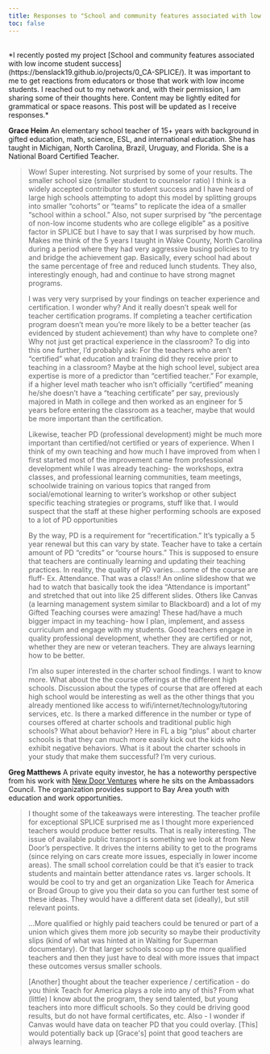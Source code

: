 ```yaml
---
title: Responses to "School and community features associated with low income student success"
toc: false
---
```

<br>
*I recently posted my project [School and community features associated with low income student success](https://benslack19.github.io/projects/0_CA-SPLICE/). It was important to me to get reactions from educators or those that work with low income students. I reached out to my network and, with their permission, I am sharing some of their thoughts here. Content may be lightly edited for grammatical or space reasons. This post will be updated as I receive responses.*


**Grace Heim** An elementary school teacher of 15+ years with background in gifted education, math, science, ESL, and international education. She has taught in Michigan, North Carolina, Brazil, Uruguay, and Florida. She is a National Board Certified Teacher.

> Wow! Super interesting. Not surprised by some of your results. The smaller school size (smaller student to counselor ratio) I think is a widely accepted contributor to student success and I have heard of large high schools attempting to adopt this model by splitting groups into smaller “cohorts” or “teams” to replicate the idea of a smaller “school within a school.” Also, not super surprised by “the percentage of non-low income students who are college eligible” as a positive factor in SPLICE but I have to say that  I was surprised by how much. Makes me think of the 5 years I taught in Wake County, North Carolina during a period where they had very aggressive busing policies to try and bridge the achievement gap. Basically, every school had about the same percentage of free and reduced lunch students. They also, interestingly enough, had and continue to have strong magnet programs.
>
> I was very very surprised by your findings on teacher experience and certification. I wonder why? And it really doesn’t speak well for teacher certification programs. If completing a teacher certification program doesn’t mean you’re more likely to be a better teacher (as evidenced by student achievement) than why have to complete one? Why not just get practical experience in the classroom? To dig into this one further, I’d probably ask: For the teachers who aren’t “certified” what education and training did they receive prior to teaching in a classroom? Maybe at the high school level, subject area expertise is more of a predictor than “certified teacher.” For example, if a higher level math teacher who isn’t officially “certified” meaning he/she doesn’t have a “teaching certificate” per say, previously majored in Math in college and then worked as an engineer for 5 years before entering the classroom as a teacher, maybe that would be more important than the certification.
>
> Likewise, teacher PD (professional development) might be much more important than certified/not certified or years of experience. When I think of my own teaching and how much I have improved from when I first started most of the improvement came from professional development while I was already teaching- the workshops, extra classes, and professional learning communities, team meetings, schoolwide training on various topics that ranged from social/emotional learning to writer’s workshop or other subject specific teaching strategies or programs, stuff like that. I would suspect that the staff at these higher performing schools are exposed to a lot of PD opportunities
>
> By the way, PD is a requirement for “recertification.” It’s typically a 5 year renewal but this can vary by state. Teacher have to take a certain amount of PD “credits” or “course hours.” This is supposed to ensure that teachers are continually learning and updating their teaching practices. In reality, the quality of PD varies....some of the course are fluff- Ex. Attendance. That was a class!! An online slideshow that we had to watch that basically took the idea “Attendance is important” and stretched that out into like 25 different slides. Others like Canvas (a learning management system similar to Blackboard) and a lot of my Gifted Teaching courses were amazing! These had/have a much bigger impact in my teaching- how I plan, implement, and assess curriculum and engage with my students. Good teachers engage in quality professional development, whether they are certified or not, whether they are new or veteran teachers. They are always learning how to be better.
>
> I’m also super interested in the charter school findings. I want to know more. What about the the course offerings at the different high schools. Discussion about the types of course that are offered at each high school would be interesting as well as the other things that you already mentioned like access to wifi/internet/technology/tutoring services, etc. Is there a marked difference in the number or type of courses offered at charter schools and traditional public high schools? What about behavior? Here in FL a big “plus” about charter schools is that they can much more easily kick out the kids who exhibit negative behaviors. What is it about the charter schools in your study that make them successful? I’m very curious.

**Greg Matthews** A private equity investor, he has a noteworthy perspective from his work with [New Door Ventures](https://www.newdoor.org) where he sits on the Ambassadors Council. The organization provides support to Bay Area youth with education and work opportunities.

> I thought some of the takeaways were interesting. The teacher profile for exceptional SPLICE surprised me as I thought more experienced teachers would produce better results.  That is really interesting.  The issue of available public transport is something we look at from New Door’s perspective. It drives the interns ability to get to the programs (since relying on cars create more issues, especially in lower income areas).  The small school correlation could be that it’s easier to track students and maintain better attendance rates vs. larger schools.  It would be cool to try and get an organization Like Teach for America or Broad Group to give you their data so you can further test some of these ideas.  They would have a different data set (ideally), but still relevant points.
>
> ...More qualified or highly paid teachers could be tenured or part of a union which gives them more job security so maybe their productivity slips (kind of what was hinted at in Waiting for Superman documentary). Or that larger schools scoop up the more qualified teachers and then they just have to deal with more issues that impact these outcomes versus smaller schools.
>
> \[Another\] thought about the teacher experience / certification - do you think Teach for America plays a role into any of this?  From what (little) I know about the program, they send talented, but young teachers into more difficult schools.  So they could be driving good results, but do not have formal certificates, etc.  Also - I wonder if Canvas would have data on teacher PD that you could overlay. \[This\] would potentially back up \[Grace's\] point that good teachers are always learning.